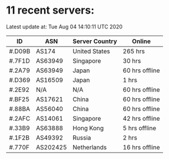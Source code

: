 # 11 recent servers:

Latest update at: Tue Aug 04 14:10:11 UTC 2020

| ID | ASN | Server Country | Online |
| -- | --- | -------------- | ------ |
| #.D09B | AS174 | United States | 265 hrs |
| #.7F1D | AS63949 | Singapore | 30 hrs |
| #.2A79 | AS63949 | Japan | 60 hrs offline |
| #.D369 | AS16509 | Japan | 1 hrs |
| #.2E92 | N/A | N/A | 60 hrs offline |
| #.BF25 | AS17621 | China | 60 hrs offline |
| #.88BA | AS56040 | China | 60 hrs offline |
| #.2AFC | AS14061 | Singapore | 42 hrs offline |
| #.33B9 | AS63888 | Hong Kong | 5 hrs offline |
| #.1F2B | AS49392 | Russia | 2 hrs |
| #.770F | AS202425 | Netherlands | 16 hrs offline |

